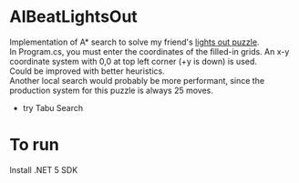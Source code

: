 # AIBeatLightsOut
Implementation of A* search to solve my friend's [lights out puzzle](https://mk-lights-out.herokuapp.com/).  
In Program.cs, you must enter the coordinates of the filled-in grids. An x-y coordinate system with 0,0 at top left corner (+y is down) is used.  
Could be improved with better heuristics.  
Another local search would probably be more performant, since the production system for this puzzle is always 25 moves.  
*  try Tabu Search
# To run
Install .NET 5 SDK

